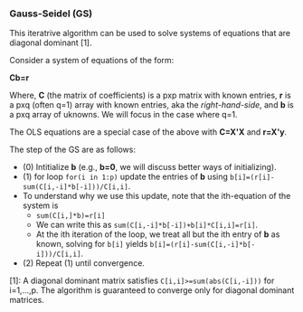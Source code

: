 ### Gauss-Seidel (GS)

This iteratrive algorithm can be used to solve systems of equations that are diagonal dominant [1]. 

Consider a system of equations of the form:  

   **Cb=r**
   
 Where, **C** (the matrix of coefficients) is a pxp matrix with known entries, **r** is a pxq (often q=1) array with known entries, aka the *right-hand-side*, and **b** is a pxq array of uknowns. We will focus in the case where q=1.
 
 The OLS equations are a special case of the above with **C=X'X** and **r=X'y**.
 
 The step of the GS are as follows:
 
   - (0) Intitialize **b** (e.g., **b=0**, we will discuss better ways of initializing).
   - (1) for loop `for(i in 1:p)` update the entries of **b** using  `b[i]=(r[i]-sum(C[i,-i]*b[-i]))/C[i,i]`.  
   - To understand why we use this update, note that the ith-equation of the system is
       - `sum(C[i,]*b)=r[i]` 
       - We can write this as `sum(C[i,-i]*b[-i])+b[i]*C[i,i]=r[i]`. 
       - At the ith iteration of the loop, we treat all but the ith entry of **b** as known, solving for `b[i]` yields `b[i]=(r[i]-sum(C[i,-i]*b[-i]))/C[i,i]`.
   - (2) Repeat (1) until convergence.


[1]: A diagonal dominant matrix satisfies `C[i,i]>=sum(abs(C[i,-i]))` for i=1,...,p. The algorithm is guaranteed to converge only for diagonal dominant matrices. 
